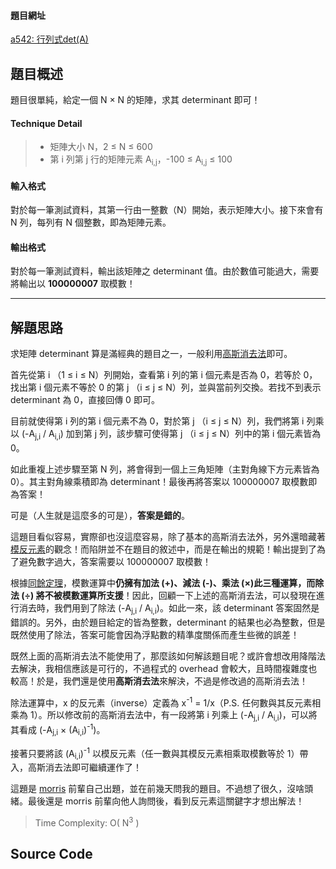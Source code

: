 <!--
[date]: 2012-10-03
[title]:		[ZJ] a542 - 行列式 det(A)
[name]:	zj-a542-det-a
[tag]:		ZeroJudge, number theory | 數論
-->

#### 題目網址

[a542: 行列式det(A)][1]

題目概述
--------

題目很單純，給定一個 N × N 的矩陣，求其 determinant 即可！


#### Technique Detail

> - 矩陣大小 N，2 ≤ N ≤ 600
> - 第 i 列第 j 行的矩陣元素 A<sub>i,j</sub>，-100 ≤ A<sub>i,j</sub> ≤ 100

#### 輸入格式

對於每一筆測試資料，其第一行由一整數（N）開始，表示矩陣大小。接下來會有 N 列，每列有 N 個整數，即為矩陣元素。

#### 輸出格式

對於每一筆測試資料，輸出該矩陣之 determinant 值。由於數值可能過大，需要將輸出以 **100000007** 取模數！

---

解題思路
--------

求矩陣 determinant 算是滿經典的題目之一，一般利用[高斯消去法][2]即可。

首先從第 i （1 ≤ i ≤ N）列開始，查看第 i 列的第 i 個元素是否為 0，若等於 0，找出第 i 個元素不等於 0 的第 j （i ≤ j ≤ N）列，並與當前列交換。若找不到表示 determinant 為 0，直接回傳 0 即可。

目前就使得第 i 列的第 i 個元素不為 0，對於第 j （i ≤ j ≤ N）列，我們將第 i 列乘以 (-A<sub>j,i</sub> / A<sub>i,i</sub>) 加到第 j 列，該步驟可使得第 j （i ≤ j ≤ N）列中的第 i 個元素皆為 0。

如此重複上述步驟至第 N 列，將會得到一個上三角矩陣（主對角線下方元素皆為 0）。其主對角線乘積即為 determinant！最後再將答案以 100000007 取模數即為答案！

可是（人生就是這麼多的可是），**答案是錯的**。

這題目看似容易，實際卻也沒這麼容易，除了基本的高斯消去法外，另外還暗藏著[模反元素][3]的觀念！而陷阱並不在題目的敘述中，而是在輸出的規範！輸出提到了為了避免數字過大，答案需要以 100000007 取模數！

根據[同餘定理][4]，模數運算中**仍擁有加法 (+)、減法 (-)、乘法 (×)**此三種運算，而**除法 (÷) 將不被模數運算所支援**！因此，回顧一下上述的高斯消去法，可以發現在進行消去時，我們用到了除法 (-A<sub>j,i</sub> / A<sub>i,i</sub>)。如此一來，該 determinant 答案固然是錯誤的。另外，由於題目給定的皆為整數，determinant 的結果也必為整數，但是既然使用了除法，答案可能會因為浮點數的精準度關係而產生些微的誤差！

既然上面的高斯消去法不能使用了，那麼該如何解該題目呢？或許會想改用降階法去解決，我相信應該是可行的，不過程式的 overhead 會較大，且時間複雜度也較高！於是，我們還是使用**高斯消去法**來解決，不過是修改過的高斯消去法！

除法運算中，x 的反元素（inverse）定義為 x<sup>-1</sup> = 1/x（P.S. 任何數與其反元素相乘為 1）。所以修改前的高斯消去法中，有一段將第 i 列乘上 (-A<sub>j,i</sub> / A<sub>i,i</sub>)，可以將其看成 (-A<sub>j,i</sub> × (A<sub>i,i</sub>)<sup>-1</sup>)。

接著只要將該 (A<sub>i,i</sub>)<sup>-1</sup> 以模反元素（任一數與其模反元素相乘取模數等於 1）帶入，高斯消去法即可繼續運作了！

這題是 [morris][5] 前輩自己出題，並在前幾天問我的題目。不過想了很久，沒啥頭緒。最後還是 morris 前輩向他人詢問後，看到反元素這關鍵字才想出解法！

> Time Complexity: O( N<sup>3</sup> )

Source Code
-----------

<script src="https://gist.github.com/3822760.js?file=a542-detA.cpp"></script>

[1]: http://zerojudge.tw/ShowProblem?problemid=a542
[2]: http://zh.wikipedia.org/zh-tw/%E9%AB%98%E6%96%AF%E6%B6%88%E5%8E%BB%E6%B3%95
[3]: http://zh.wikipedia.org/wiki/%E6%A8%A1%E5%8F%8D%E5%85%83%E7%B4%A0
[4]: http://zh.wikipedia.org/wiki/%E5%90%8C%E9%A4%98
[5]: http://mypaper.pchome.com.tw/zerojudge/about